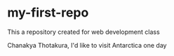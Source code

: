 # my-first-repo
This a repository created for web development class

Chanakya Thotakura, I'd like to visit Antarctica one day 
